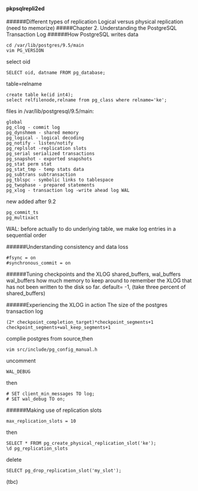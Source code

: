 #### pkpsqlrepli2ed
######Different types of replication
Logical versus physical replication (need to memorize)
#####Chapter 2. Understanding the PostgreSQL Transaction Log
######How PostgreSQL writes data
```
cd /var/lib/postgres/9.5/main
vim PG_VERSION
```
select oid
```
SELECT oid, datname FROM pg_database;
```
table=relname
```
create table ke(id int4);
select relfilenode,relname from pg_class where relname='ke';
```
files in /var/lib/postgresql/9.5/main:
```
global
pg_clog - commit log
pg_dynshmem - shared memory
pg_logical - logical decoding
pg_notify - listen/notify
pg_replslot -replication slots
pg_serial serialized transactions
pg_snapshot - exported snapshots
pg_stat perm stat
pg_stat_tmp - temp stats data
pg_subtrans subtransaction
pg_tblspc - symbolic links to tablespace
pg_twophase - prepared statements
pg_xlog - transaction log -write ahead log WAL
```
new added after 9.2
```
pg_commit_ts
pg_multixact
```
WAL: before actually to do underlying table, we make log entries in a sequential order

######Understanding consistency and data loss
```
#fsync = on
#synchronous_commit = on
```
######Tuning checkpoints and the XLOG
shared_buffers, wal_buffers  
wal_buffers how much memory to keep around to remember the XLOG that has not been written to the disk so far. 
default= -1, (take three percent of shared_buffers)

######Experiencing the XLOG in action
The size of the postgres transaction log
```
(2* checkpoint_completion_target)*checkpoint_segments+1
checkpoint_segments+wal_keep_segments+1
```

complie postgres from source,then
```
vim src/include/pg_config_manual.h
```
uncomment
```
WAL_DEBUG
````
then
```
# SET client_min_messages TO log;
# SET wal_debug TO on;
```
######Making use of replication slots
```
max_replication_slots = 10
```
then
```
SELECT * FROM pg_create_physical_replication_slot('ke');
\d pg_replication_slots
```

delete
```
SELECT pg_drop_replication_slot('my_slot');
```
(tbc)

